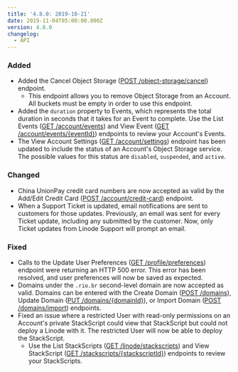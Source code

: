 ```yaml
---
title: '4.8.0: 2019-10-21'
date: 2019-11-04T05:00:00.000Z
version: 4.8.0
changelog:
  - API
---
```

### Added

* Added the Cancel Object Storage ([POST /object-storage/cancel](https://www.linode.com/docs/api/object-storage/#object-storage-cancel)) endpoint.
  * This endpoint allows you to remove Object Storage from an Account. All buckets must be empty in order to use this endpoint.
* Added the `duration` property to Events, which represents the total duration in seconds that it takes for an Event to complete. Use the List Events ([GET /account/events](https://www.linode.com/docs/api/account/#events-list)) and View Event ([GET /account/events/{eventId}](https://www.linode.com/docs/api/account/#event-view)) endpoints to review your Account's Events.
* The View Account Settings ([GET /account/settings](https://www.linode.com/docs/api/account/#account-settings-view)) endpoint has been updated to include the status of an Account's Object Storage service. The possible values for this status are `disabled`, `suspended`, and `active`.

### Changed

* China UnionPay credit card numbers are now accepted as valid by the Add/Edit Credit Card ([POST /account/credit-card](https://www.linode.com/docs/api/account/#card-addedit)) endpoint.
* When a Support Ticket is updated, email notifications are sent to customers for those updates. Previously, an email was sent for every Ticket update, including any submitted by the customer. Now, only Ticket updates from Linode Support will prompt an email.

### Fixed

* Calls to the Update User Preferences ([GET /profile/preferences](https://api.linode.com/v4/profile/preferences)) endpoint were returning an HTTP 500 error. This error has been resolved, and user preferences will now be saved as expected.
* Domains under the `.rio.br` second-level domain are now accepted as valid. Domains can be entered with the Create Domain ([POST /domains](https://www.linode.com/docs/api/domains/#domain-create)), Update Domain ([PUT /domains/{domainId}](https://www.linode.com/docs/api/domains/#domain-update)), or Import Domain ([POST /domains/import](https://www.linode.com/docs/api/domains/#domain-import)) endpoints.
* Fixed an issue where a restricted User with read-only permissions on an Account's private StackScript could view that StackScript but could not deploy a Linode with it. The restricted User will now be able to deploy the StackScript.
  * Use the List StackScripts ([GET /linode/stackscripts](https://api.linode.com/v4/linode/stackscripts)) and View StackScript ([GET /stackscripts/{stackscriptId}](https://api.linode.com/v4/linode/stackscripts/{stackscriptId})) endpoints to review your StackScripts.

